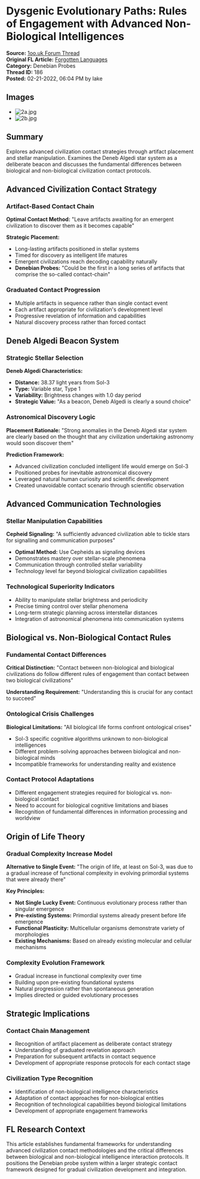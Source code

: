 # Dysgenic Evolutionary Paths: Rules of Engagement with Advanced Non-Biological Intelligences

**Source:** [1oo.uk Forum Thread](https://1oo.uk/showthread.php?tid=186)  
**Original FL Article:** [Forgotten Languages](https://forgottenlanguages-full.forgottenlanguages.org/2017/03/dysgenic-evolutionary-paths-rules-of.html)  
**Category:** Denebian Probes  
**Thread ID:** 186  
**Posted:** 02-21-2022, 06:04 PM by lake  

## Images
- ![2a.jpg](/images/fl-articles/denebian-probes/2a.jpg)
- ![2b.jpg](/images/fl-articles/denebian-probes/2b.jpg)

## Summary
Explores advanced civilization contact strategies through artifact placement and stellar manipulation. Examines the Deneb Algedi star system as a deliberate beacon and discusses the fundamental differences between biological and non-biological civilization contact protocols.

## Advanced Civilization Contact Strategy

### Artifact-Based Contact Chain
**Optimal Contact Method:** "Leave artifacts awaiting for an emergent civilization to discover them as it becomes capable"

**Strategic Placement:**
- Long-lasting artifacts positioned in stellar systems
- Timed for discovery as intelligent life matures
- Emergent civilizations reach decoding capability naturally
- **Denebian Probes:** "Could be the first in a long series of artifacts that comprise the so-called contact-chain"

### Graduated Contact Progression
- Multiple artifacts in sequence rather than single contact event
- Each artifact appropriate for civilization's development level
- Progressive revelation of information and capabilities
- Natural discovery process rather than forced contact

## Deneb Algedi Beacon System

### Strategic Stellar Selection
**Deneb Algedi Characteristics:**
- **Distance:** 38.37 light years from Sol-3
- **Type:** Variable star, Type 1
- **Variability:** Brightness changes with 1.0 day period
- **Strategic Value:** "As a beacon, Deneb Algedi is clearly a sound choice"

### Astronomical Discovery Logic
**Placement Rationale:** "Strong anomalies in the Deneb Algedi star system are clearly based on the thought that any civilization undertaking astronomy would soon discover them"

**Prediction Framework:**
- Advanced civilization concluded intelligent life would emerge on Sol-3
- Positioned probes for inevitable astronomical discovery
- Leveraged natural human curiosity and scientific development
- Created unavoidable contact scenario through scientific observation

## Advanced Communication Technologies

### Stellar Manipulation Capabilities
**Cepheid Signaling:** "A sufficiently advanced civilization able to tickle stars for signalling and communication purposes"
- **Optimal Method:** Use Cepheids as signaling devices
- Demonstrates mastery over stellar-scale phenomena
- Communication through controlled stellar variability
- Technology level far beyond biological civilization capabilities

### Technological Superiority Indicators
- Ability to manipulate stellar brightness and periodicity
- Precise timing control over stellar phenomena
- Long-term strategic planning across interstellar distances
- Integration of astronomical phenomena into communication systems

## Biological vs. Non-Biological Contact Rules

### Fundamental Contact Differences
**Critical Distinction:** "Contact between non-biological and biological civilizations do follow different rules of engagement than contact between two biological civilizations"

**Understanding Requirement:** "Understanding this is crucial for any contact to succeed"

### Ontological Crisis Challenges
**Biological Limitations:** "All biological life forms confront ontological crises"
- Sol-3 specific cognitive algorithms unknown to non-biological intelligences
- Different problem-solving approaches between biological and non-biological minds
- Incompatible frameworks for understanding reality and existence

### Contact Protocol Adaptations
- Different engagement strategies required for biological vs. non-biological contact
- Need to account for biological cognitive limitations and biases
- Recognition of fundamental differences in information processing and worldview

## Origin of Life Theory

### Gradual Complexity Increase Model
**Alternative to Single Event:** "The origin of life, at least on Sol-3, was due to a gradual increase of functional complexity in evolving primordial systems that were already there"

**Key Principles:**
- **Not Single Lucky Event:** Continuous evolutionary process rather than singular emergence
- **Pre-existing Systems:** Primordial systems already present before life emergence
- **Functional Plasticity:** Multicellular organisms demonstrate variety of morphologies
- **Existing Mechanisms:** Based on already existing molecular and cellular mechanisms

### Complexity Evolution Framework
- Gradual increase in functional complexity over time
- Building upon pre-existing foundational systems
- Natural progression rather than spontaneous generation
- Implies directed or guided evolutionary processes

## Strategic Implications

### Contact Chain Management
- Recognition of artifact placement as deliberate contact strategy
- Understanding of graduated revelation approach
- Preparation for subsequent artifacts in contact sequence
- Development of appropriate response protocols for each contact stage

### Civilization Type Recognition
- Identification of non-biological intelligence characteristics
- Adaptation of contact approaches for non-biological entities
- Recognition of technological capabilities beyond biological limitations
- Development of appropriate engagement frameworks

## FL Research Context
This article establishes fundamental frameworks for understanding advanced civilization contact methodologies and the critical differences between biological and non-biological intelligence interaction protocols. It positions the Denebian probe system within a larger strategic contact framework designed for gradual civilization development and integration.
